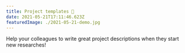 ```yaml
---
title: Project templates 🎨
date: 2021-05-21T17:11:46.623Z
featuredImage: ./2021-05-21-demo.jpg
---
```


Help your colleagues to write great project descriptions when they start new researches!
